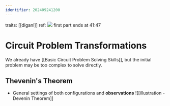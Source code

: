 ```yaml
---
identifier: 202409241200
---
```

traits: [[diganl]]
ref: ![](https://youtu.be/pxfHygwAdhM?si=fcik3Wq6QzPm9xAF)
first part ends at 41:47
# Circuit Problem Transformations
We already have [[Basic Circuit Problem Solving Skills]], but the initial problem may be too complex to solve directly.

## Thevenin's Theorem
- General settings of both configurations and **observations**
![[illustration - Devenin Theorem]]
